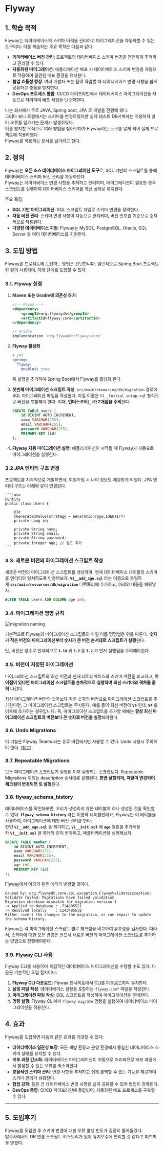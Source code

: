 # Flyway

## 1. 학습 목적
Flyway는 데이터베이스의 스키마 이력을 관리하고 마이그레이션을 자동화할 수 있는 도구이다. 이를 학습하는 주요 목적은 다음과 같다

- **데이터베이스 버전 관리**: 프로젝트의 데이터베이스 스키마 변경을 안전하게 추적하고 관리할 수 있다.
- **자동화된 마이그레이션**: 애플리케이션 배포 시 데이터베이스 스키마 변경을 자동으로 적용하여 일관된 배포 환경을 유지한다.
- **협업 효율성 향상**: 여러 개발자 또는 팀이 작업할 때 데이터베이스 변경 사항을 쉽게 공유하고 충돌을 방지한다.
- **DevOps 프로세스 통합**: CI/CD 파이프라인에서 데이터베이스 마이그레이션을 자동으로 처리하여 배포 작업을 단순화한다.

나는 회사에서 주로 JAVA, Spring boot, JPA 로 개발을 진행해 왔다. <br>
그러다 보니 로컬에서는 스키마를 변경하였지만 실제 테스트 DB서버에는 적용하지 않아 오류를 일으키는 문제가 발생하였다. <br>
이를 방지할 목적으로 여러 방법을 찾아보다가 Flyway라는 도구를 알게 되어 실제 프로젝트에 적용하였다. <br>
Flyway를 적용하는 문서를 남기려고 한다.

## 2. 정의
Flyway는 **오픈 소스 데이터베이스 마이그레이션 도구**로, SQL 기반의 스크립트를 통해 데이터베이스 스키마 버전 관리를 자동화한다. <br>
Flyway는 데이터베이스 변경 사항을 추적하고 관리하며, 마이그레이션이 필요한 경우 스크립트를 실행하여 데이터베이스 스키마를 최신 상태로 유지한다.

주요 특징:
- **SQL 기반 마이그레이션**: SQL 스크립트 파일로 스키마 변경을 정의한다.
- **자동 버전 관리**: 스키마 변경 사항이 자동으로 관리되며, 버전 번호를 기준으로 순차적으로 적용된다.
- **다양한 데이터베이스 지원**: Flyway는 MySQL, PostgreSQL, Oracle, SQL Server 등 여러 데이터베이스를 지원한다.

## 3. 도입 방법
Flyway를 프로젝트에 도입하는 방법은 간단합니다. 일반적으로 Spring Boot 프로젝트와 같이 사용되며, 아래 단계로 도입할 수 있다.

### 3.1. Flyway 설정
1. **Maven 또는 Gradle에 의존성 추가**:
   ```xml
   <!-- Maven -->
   <dependency>
       <groupId>org.flywaydb</groupId>
       <artifactId>flyway-core</artifactId>
   </dependency>
   ```
   ```groovy
   // Gradle
   implementation 'org.flywaydb:flyway-core'
   ```
2. **Flyway 활성화**
    ```yml
   # yml
   spring:
      flyway:
        enabled: true
   ```
   위 설정을 추가하여 Spring Boot에서 Flyway를 활성화 한다.

3. **첫번째 마이그레이션 스크립트 작성**:
   `src/main/resources/db/migration` 경로에 SQL 마이그레이션 파일을 작성한다. 파일 이름은 `V1__Initial_setup.sql` 형식으로 버전을 포함해야 한다. 이때, **언더스코어**(**`_`**)**가 2개임을 주의**한다.

    ```sql
    CREATE TABLE users (
        id BIGINT AUTO_INCREMENT,
        name VARCHAR(255),
        email VARCHAR(255),
        password VARCHAR(255),
        PRIMARY KEY (id)
    );
    ```
4. **Flyway 자동 마이그레이션 실행**:
   애플리케이션이 시작될 때 Flyway가 자동으로 마이그레이션을 실행한다.

### 3.2   **JPA 엔티티 구조 변경**
프로젝트를 지속적으로 개발하면서, 회원가입 시 나이 정보도 제공받게 되었다. JPA 엔티티 구조는 아래와 같이 변경된다.

    ```java
    @Entity
    public class Users {
    
        @Id
        @GeneratedValue(strategy = GenerationType.IDENTITY)
        private Long id;
    
        private String name;
        private String email;
        private String password;
        private Integer age; // 필드 추가
    ```
### 3.3. **새로운 버전의 마이그레이션 스크립트 작성**

새로운 버전의 마이그레이션 스크립트를 생성하여, 현재 데이터베이스 테이블의 스키마를 엔티티와 일치하도록 만들어보자. **`V2__add_age.sql`** 라는 이름으로 동일하게 **`src/main/resources/db/migration`** 디렉토리에 추가하고, 아래의 내용을 채워넣자.

```sql
ALTER TABLE users ADD COLUMN age int;
```

### 3.4. **마이그레이션 명명 규칙**

![migration naming](img/flywqyname.png)

기본적으로 Flyway의 마이그레이션 스크립트의 파일 이름 명명법은 위를 따른다. **숫자가 작은 버전의 마이그레이션부터 숫자가 큰 버전 순서대로 스크립트가 실행**된다.

단, 버전은 정수로 인식되므로 **`3.10`** 과 **`3.2`** 중 **`3.2`** 가 먼저 실행됨을 주의해야한다.

### 3.5. **버전이 지정된 마이그레이션**

마이그레이션 스크립트의 최신 버전과 현재 데이터베이스의 스키마 버전을 비교하고, **차이점이 있다면 마이그레이션 스크립트를 순차적으로 실행하여 최신 스키마와 격차를 좁혀** 나간다.

최신 마이그레이션 버전의 숫자보다 작은 숫자의 버전으로 마이그레이션 스크립트를 추가한다면, 그 마이그레이션 스크립트는 무시된다. 예를 들어 최신 버전이 **`V5`** 인데, **`V4`** 를 이후에 추가하는 경우입니다. 즉, 마이그레이션 스크립트를 추가할 때에는 **항상 최신 마이그레이션 스크립트의 버전보다 큰 숫자로 버전을 설정**해야한다.

### 3.6. **Undo Migrations**

이 기능은 Flyway Teams 라는 유료 버전에서만 사용할 수 있다. Undo 사용시 주의해야 한다. ([참고](https://flywaydb.org/documentation/command/undo)).

### 3.7. **Repeatable Migrations**

모든 마이그레이션 스크립트가 실행된 이후 실행되는 스크립트다. Repeatable Migrations 끼리는 description 순서대로 실행된다. **한번 실행되며, 파일이 변경되어 체크섬이 변경되면 또 실행**된다.

### 3.8. **flyway_schema_history**
데이터베이스를 확인해보면, 우리가 생성하지 않은 테이블이 하나 생성된 것을 확인할 수 있다. **`flyway_schema_history`** 라는 이름의 테이블인데요, Flyway는 이 테이블을 사용하여, 마이그레이션에 대한 버전 관리를 한다. <br> 
한번 **`V2__add_age.sql`** 을 제거하고, **`V1__init.sql`** 에 **`age`** 컬럼을 추가해보자 **`V1__init.sql`** 을 아래와 같이 변경하고, 애플리케이션을 실행해보자.

```sql
CREATE TABLE member (
    id BIGINT AUTO_INCREMENT,
    name VARCHAR(255),
    email VARCHAR(255),
    password VARCHAR(255),
    age int,
    PRIMARY KEY (id)
);
```

Flyway에서 아래와 같은 에러가 발생할 것이다.

```
Caused by: org.flywaydb.core.api.exception.FlywayValidateException: Validate failed: Migrations have failed validation
Migration checksum mismatch for migration version 1
-> Applied to database : -714805521
-> Resolved locally    : 1143495658
Either revert the changes to the migration, or run repair to update the schema history.
```

Flyway는 각 마이그레이션 스크립트 별로 체크섬을 비교하여 유효성을 검사한다. 따라서, 스키마에 대한 모든 변경은 반드시 새로운 버전의 마이그레이션 스크립트를 추가하는 방법으로 진행해야한다.


### 3.9. Flyway CLI 사용
Flyway CLI를 사용하여 독립적인 데이터베이스 마이그레이션을 수행할 수도 있다. 다음은 기본적인 도입 절차이다:
1. **Flyway CLI 다운로드**: Flyway 웹사이트에서 CLI를 다운로드하여 설치한다.
2. **설정 파일 작성**: 데이터베이스 설정을 포함하는 `flyway.conf` 파일을 작성한다.
3. **마이그레이션 파일 작성**: SQL 스크립트를 작성하여 마이그레이션을 준비한다.
4. **명령 실행**: Flyway CLI에서 `flyway migrate` 명령을 실행하여 데이터베이스 마이그레이션을 적용한다.

## 4. 효과
Flyway를 도입하면 다음과 같은 효과를 기대할 수 있다:

- **데이터베이스 일관성 보장**: 모든 개발 환경과 운영 환경에서 동일한 데이터베이스 스키마 상태를 유지할 수 있다.
- **배포 과정 간소화**: 데이터베이스 마이그레이션이 자동으로 처리되므로 배포 과정에서 발생할 수 있는 오류를 최소화한다.
- **효율적인 스키마 관리**: 변경 사항을 추적하고 쉽게 롤백할 수 있는 기능을 제공하여 스키마 관리가 쉬워진다.
- **협업 강화**: 팀원 간 데이터베이스 변경 사항을 쉽게 공유할 수 있어 협업이 강화된다.
- **DevOps 통합**: CI/CD 파이프라인에 통합되어, 자동화된 배포 프로세스를 구축할 수 있다.

---

## 5. 도입후기
Flyway를 도입한 후 스키마 변경에 대한 오류 발생 빈도가 굉장히 줄어들었다. <br>
발주사에서도 DB 변경 스크립트 히스토리가 있어 유지보수에 편리할 것 같다고 피드백을 받았다.